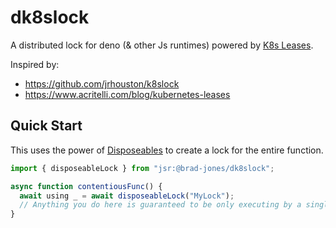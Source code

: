 # dk8slock

A distributed lock for deno (& other Js runtimes) powered by
[K8s Leases](https://kubernetes.io/docs/concepts/architecture/leases).

Inspired by:

- <https://github.com/jrhouston/k8slock>
- <https://www.acritelli.com/blog/kubernetes-leases>

## Quick Start

This uses the power of [Disposeables](https://www.typescriptlang.org/docs/handbook/release-notes/typescript-5-2.html)
to create a lock for the entire function.

```ts
import { disposeableLock } from "jsr:@brad-jones/dk8slock";

async function contentiousFunc() {
  await using _ = await disposeableLock("MyLock");
  // Anything you do here is guaranteed to be only executing by a single worker.
}
```
